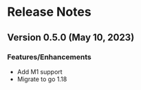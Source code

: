 # Release Notes

## Version 0.5.0 (May 10, 2023)

### Features/Enhancements

* Add M1 support
* Migrate to go 1.18